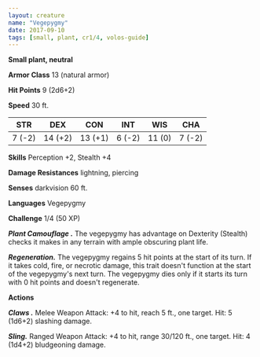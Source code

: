 ```yaml
---
layout: creature
name: "Vegepygmy"
date: 2017-09-10
tags: [small, plant, cr1/4, volos-guide]
---
```


**Small plant, neutral**

**Armor Class** 13 (natural armor)

**Hit Points** 9 (2d6+2)

**Speed** 30 ft.

|   STR   |   DEX   |   CON   |   INT   |   WIS   |   CHA   |
|:-----:|:-----:|:-----:|:-----:|:-----:|:-----:|
| 7 (-2) | 14 (+2) | 13 (+1) | 6 (-2) | 11 (0) | 7 (-2) |

**Skills** Perception +2, Stealth +4

**Damage Resistances** lightning, piercing

**Senses** darkvision 60 ft.

**Languages** Vegepygmy

**Challenge** 1/4 (50 XP)

***Plant Camouflage .*** The vegepygmy has advantage on Dexterity (Stealth) checks it makes in any terrain with ample obscuring plant life.

***Regeneration.*** The vegepygmy regains 5 hit points at the start of its turn. If it takes cold, fire, or necrotic damage, this trait doesn't function at the start of the vegepygmy's next turn. The vegepygmy dies only if it starts its turn with 0 hit points and doesn't regenerate.

**Actions**

***Claws .*** Melee Weapon Attack: +4 to hit, reach 5 ft., one target. Hit: 5 (1d6+2) slashing damage.

***Sling.*** Ranged Weapon Attack: +4 to hit, range 30/120 ft., one target. Hit: 4 (1d4+2) bludgeoning damage.

